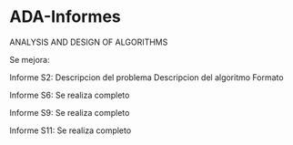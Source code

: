 # ADA-Informes
ANALYSIS AND DESIGN OF ALGORITHMS

Se mejora:

  Informe S2:
    Descripcion del problema
    Descripcion del algoritmo
    Formato

  Informe S6:
    Se realiza completo

  Informe S9:
    Se realiza completo

  Informe S11:
    Se realiza completo
